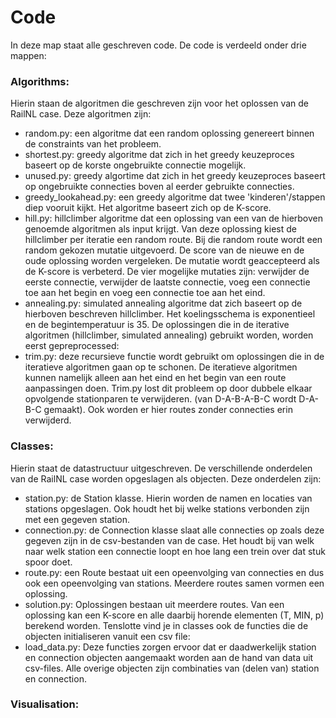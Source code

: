 # Code 

In deze map staat alle geschreven code. De code is verdeeld onder drie mappen:
### Algorithms:
Hierin staan de algoritmen die geschreven zijn voor het oplossen van de RailNL case.
Deze algoritmen zijn:
  * random.py: een algoritme dat een random oplossing genereert binnen de constraints van het probleem.
  * shortest.py: greedy algoritme dat zich in het greedy keuzeproces baseert op de korste ongebruikte connectie mogelijk.
  * unused.py: greedy algortime dat zich in het greedy keuzeproces baseert op ongebruikte connecties boven al eerder gebruikte connecties.
  * greedy_lookahead.py: een greedy algoritme dat twee 'kinderen'/stappen diep vooruit kijkt. Het algoritme baseert zich op de K-score.
  * hill.py: hillclimber algoritme dat een oplossing van een van de hierboven genoemde algoritmen als input krijgt. Van deze oplossing kiest de hillclimber per iteratie een random route. Bij die random route wordt een random gekozen mutatie uitgevoerd. De score van de nieuwe en de oude oplossing worden vergeleken. De mutatie wordt geaccepteerd als de K-score is verbeterd. De vier mogelijke mutaties zijn: verwijder de eerste connectie, verwijder de laatste connectie, voeg een connectie toe aan het begin en voeg een connectie toe aan het eind.
  * annealing.py: simulated annealing algoritme dat zich baseert op de hierboven beschreven hillclimber. Het koelingsschema is exponentieel en de begintemperatuur is 35.
  De oplossingen die in de iterative algoritmen (hillclimber, simulated annealing) gebruikt worden, worden eerst gepreprocessed:
  * trim.py: deze recursieve functie wordt gebruikt om oplossingen die in de iteratieve algoritmen gaan op te schonen. De iteratieve algoritmen kunnen namelijk alleen aan het eind en het begin van een route aanpassingen doen. Trim.py lost dit probleem op door dubbele elkaar opvolgende stationparen te verwijderen. (van D-A-B-A-B-C wordt D-A-B-C gemaakt). Ook worden er hier routes zonder connecties erin verwijderd.

### Classes:
Hierin staat de datastructuur uitgeschreven. De verschillende onderdelen van de RailNL case worden opgeslagen als objecten.
Deze onderdelen zijn:
  * station.py: de Station klasse. Hierin worden de namen en locaties van stations opgeslagen. Ook houdt het bij welke stations verbonden zijn met een gegeven station.
  * connection.py: de Connection klasse slaat alle connecties op zoals deze gegeven zijn in de csv-bestanden van de case. Het houdt bij van welk naar welk station een connectie loopt en hoe lang een trein over dat stuk spoor doet.
  * route.py: een Route bestaat uit een opeenvolging van connecties en dus ook een opeenvolging van stations. Meerdere routes samen vormen een oplossing.
  * solution.py: Oplossingen bestaan uit meerdere routes. Van een oplossing kan een K-score en alle daarbij horende elementen (T, MIN, p) berekend worden.
  Tenslotte vind je in classes ook de functies die de objecten initialiseren vanuit een csv file:
  * load_data.py: Deze functies zorgen ervoor dat er daadwerkelijk station en connection objecten aangemaakt worden aan de hand van data uit csv-files. Alle overige objecten zijn combinaties van (delen van) station en connection.

### Visualisation:
